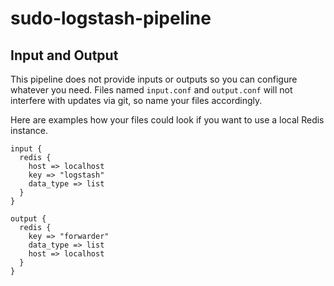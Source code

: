 # sudo-logstash-pipeline

## Input and Output ##

This pipeline does not provide inputs or outputs so you can configure whatever you need. Files named `input.conf` and `output.conf` will not interfere with updates via git, so name your files accordingly.

Here are examples how your files could look if you want to use a local Redis instance.

```
input {
  redis {
    host => localhost
    key => "logstash"
    data_type => list
  }
}

output {
  redis {
    key => "forwarder"
    data_type => list
    host => localhost
  }
}
```
